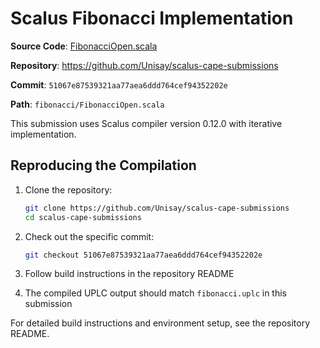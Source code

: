 # Scalus Fibonacci Implementation

**Source Code**: [FibonacciOpen.scala](https://github.com/Unisay/scalus-cape-submissions/blob/51067e87539321aa77aea6ddd764cef94352202e/fibonacci/FibonacciOpen.scala)

**Repository**: <https://github.com/Unisay/scalus-cape-submissions>

**Commit**: `51067e87539321aa77aea6ddd764cef94352202e`

**Path**: `fibonacci/FibonacciOpen.scala`

This submission uses Scalus compiler version 0.12.0 with iterative implementation.

## Reproducing the Compilation

1. Clone the repository:

   ```bash
   git clone https://github.com/Unisay/scalus-cape-submissions
   cd scalus-cape-submissions
   ```

2. Check out the specific commit:

   ```bash
   git checkout 51067e87539321aa77aea6ddd764cef94352202e
   ```

3. Follow build instructions in the repository README

4. The compiled UPLC output should match `fibonacci.uplc` in this submission

For detailed build instructions and environment setup, see the repository README.
